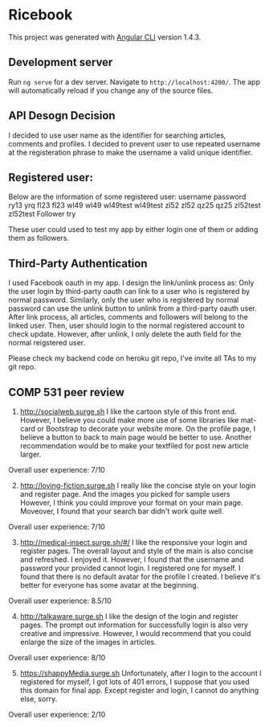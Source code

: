 # Ricebook

This project was generated with [Angular CLI](https://github.com/angular/angular-cli) version 1.4.3.

## Development server

Run `ng serve` for a dev server. Navigate to `http://localhost:4200/`. The app will automatically reload if you change any of the source files.


## API Desogn Decision
I decided to use user name as the identifier for searching articles, comments and profiles. I decided to prevent user to use repeated username at the registeration phrase to make the username a valid unique identifier.


## Registered user:
Below are the information of some registered user:
username  password
ry13      yrq
fl23      fl23
wl49      wl49
wl49test  wl49test
zl52      zl52
qz25      qz25
zl52test  zl52test
Follower  try

These user could used to test my app by either login one of them or adding them as followers.

## Third-Party Authentication
I used Facebook oauth in my app. I design the link/unlink process as:
Only the user login by third-party oauth can link to a user who is registered by normal password.
Similarly, only the user who is registered by normal password can use the unlink button to unlink from a third-party oauth user. After link process, all articles, comments and followers will belong to the linked user. Then, user should login to the normal registered account to check update. However, after unlink, I only delete the auth field for the normal reigstered user.



Please check my backend code on heroku git repo, I've invite all TAs to my git repo. 


## COMP 531 peer review

1. http://socialweb.surge.sh
I like the cartoon style of this front end. 
However, I believe you could make more use of some libraries like mat-card or Bootstrap to decorate your website more.
On the profile page, I believe a button to back to main page would be better to use.
Another recommendation would be to make your textfiled for post new article larger.

Overall user experience: 7/10

2. http://loving-fiction.surge.sh 
I really like the concise style on your login and register page. And the images you picked for sample users
However, I think you could improve your format on your main page.
Moveover, I found that your search bar didn't work quite well.

Overall user experience: 7/10

3. http://medical-insect.surge.sh/#/
I like the responsive your login and register pages.
The overall layout and style of the main is also concise and refreshed. I enjoyed it.
However, I found that the username and password your provided cannot login. I registered one for myself. I found that there is no default avatar for the profile I created. I believe it's better for everyone has some avatar at the beginning.

Overall user experience: 8.5/10

4. http://talkaware.surge.sh
I like the design of the login and register pages. The prompt out information for successfully login is also very creative and impressive.
However, I would recommend that you could enlarge the size of the images in articles.

Overall user experience: 8/10

5. https://shappyMedia.surge.sh
Unfortunately, after I login to the account I registered for myself, I got lots of 401 errors, I suppose that you used this domain for final app. Except register and login, I cannot do anything else, sorry.

Overall user experience: 2/10

